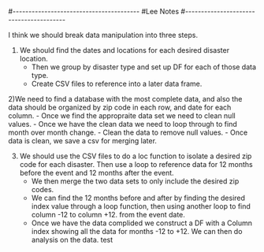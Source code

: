 #----------------------------------------
#Lee Notes
#----------------------------------------

I think we should break data manipulation into three steps.

1) We should find the dates and locations for each desired disaster location.
    - Then we group by disaster type and set up DF for each of those data type.
    - Create CSV files to reference into a later data frame.

2)We need to find a database with the most complete data, and also the data should be organized by zip code in each row, and date for each column. 
    - Once we find the appropraite data set we need to clean null values.
    - Once we have the clean data we need to loop through to find month over month change.
    - Clean the data to remove null values.
    - Once data is clean, we save a csv for merging later. 


3) We should use the CSV files to do a loc function to isolate a desired zip code for each disaster. Then use a loop to reference data for 12 months before the event and 12 months after the event. 
    - We then merge the two data sets to only include the desired zip codes. 
    - We can find the 12 months before and after by finding the desired index value through a loop function, then using another loop to find column -12 to column +12. from the event date.
    - Once we have the data complided we construct a DF with a Column index showing all the data for months -12 to +12. We can then do analysis on the data. 
 test

